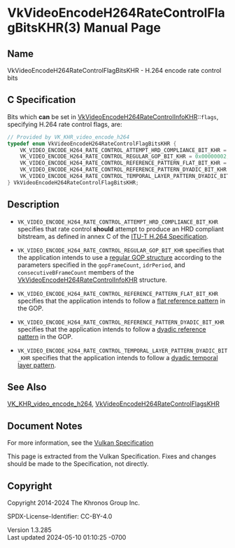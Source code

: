 # VkVideoEncodeH264RateControlFlagBitsKHR(3) Manual Page

## Name

VkVideoEncodeH264RateControlFlagBitsKHR - H.264 encode rate control bits



## <a href="#_c_specification" class="anchor"></a>C Specification

Bits which **can** be set in
[VkVideoEncodeH264RateControlInfoKHR](https://registry.khronos.org/vulkan/specs/1.3-extensions/man/html/VkVideoEncodeH264RateControlInfoKHR.html)::`flags`,
specifying H.264 rate control flags, are:

``` c
// Provided by VK_KHR_video_encode_h264
typedef enum VkVideoEncodeH264RateControlFlagBitsKHR {
    VK_VIDEO_ENCODE_H264_RATE_CONTROL_ATTEMPT_HRD_COMPLIANCE_BIT_KHR = 0x00000001,
    VK_VIDEO_ENCODE_H264_RATE_CONTROL_REGULAR_GOP_BIT_KHR = 0x00000002,
    VK_VIDEO_ENCODE_H264_RATE_CONTROL_REFERENCE_PATTERN_FLAT_BIT_KHR = 0x00000004,
    VK_VIDEO_ENCODE_H264_RATE_CONTROL_REFERENCE_PATTERN_DYADIC_BIT_KHR = 0x00000008,
    VK_VIDEO_ENCODE_H264_RATE_CONTROL_TEMPORAL_LAYER_PATTERN_DYADIC_BIT_KHR = 0x00000010,
} VkVideoEncodeH264RateControlFlagBitsKHR;
```

## <a href="#_description" class="anchor"></a>Description

- `VK_VIDEO_ENCODE_H264_RATE_CONTROL_ATTEMPT_HRD_COMPLIANCE_BIT_KHR`
  specifies that rate control **should** attempt to produce an HRD
  compliant bitstream, as defined in annex C of the <a
  href="https://registry.khronos.org/vulkan/specs/1.3-extensions/html/vkspec.html#itu-t-h264"
  target="_blank" rel="noopener">ITU-T H.264 Specification</a>.

- `VK_VIDEO_ENCODE_H264_RATE_CONTROL_REGULAR_GOP_BIT_KHR` specifies that
  the application intends to use a <a
  href="https://registry.khronos.org/vulkan/specs/1.3-extensions/html/vkspec.html#encode-h264-regular-gop"
  target="_blank" rel="noopener">regular GOP structure</a> according to
  the parameters specified in the `gopFrameCount`, `idrPeriod`, and
  `consecutiveBFrameCount` members of the
  [VkVideoEncodeH264RateControlInfoKHR](https://registry.khronos.org/vulkan/specs/1.3-extensions/man/html/VkVideoEncodeH264RateControlInfoKHR.html)
  structure.

- `VK_VIDEO_ENCODE_H264_RATE_CONTROL_REFERENCE_PATTERN_FLAT_BIT_KHR`
  specifies that the application intends to follow a <a
  href="https://registry.khronos.org/vulkan/specs/1.3-extensions/html/vkspec.html#encode-h264-ref-pattern-flat"
  target="_blank" rel="noopener">flat reference pattern</a> in the GOP.

- `VK_VIDEO_ENCODE_H264_RATE_CONTROL_REFERENCE_PATTERN_DYADIC_BIT_KHR`
  specifies that the application intends to follow a <a
  href="https://registry.khronos.org/vulkan/specs/1.3-extensions/html/vkspec.html#encode-h264-ref-pattern-dyadic"
  target="_blank" rel="noopener">dyadic reference pattern</a> in the
  GOP.

- `VK_VIDEO_ENCODE_H264_RATE_CONTROL_TEMPORAL_LAYER_PATTERN_DYADIC_BIT_KHR`
  specifies that the application intends to follow a <a
  href="https://registry.khronos.org/vulkan/specs/1.3-extensions/html/vkspec.html#encode-h264-layer-pattern-dyadic"
  target="_blank" rel="noopener">dyadic temporal layer pattern</a>.

## <a href="#_see_also" class="anchor"></a>See Also

[VK_KHR_video_encode_h264](https://registry.khronos.org/vulkan/specs/1.3-extensions/man/html/VK_KHR_video_encode_h264.html),
[VkVideoEncodeH264RateControlFlagsKHR](https://registry.khronos.org/vulkan/specs/1.3-extensions/man/html/VkVideoEncodeH264RateControlFlagsKHR.html)

## <a href="#_document_notes" class="anchor"></a>Document Notes

For more information, see the <a
href="https://registry.khronos.org/vulkan/specs/1.3-extensions/html/vkspec.html#VkVideoEncodeH264RateControlFlagBitsKHR"
target="_blank" rel="noopener">Vulkan Specification</a>

This page is extracted from the Vulkan Specification. Fixes and changes
should be made to the Specification, not directly.

## <a href="#_copyright" class="anchor"></a>Copyright

Copyright 2014-2024 The Khronos Group Inc.

SPDX-License-Identifier: CC-BY-4.0

Version 1.3.285  
Last updated 2024-05-10 01:10:25 -0700

